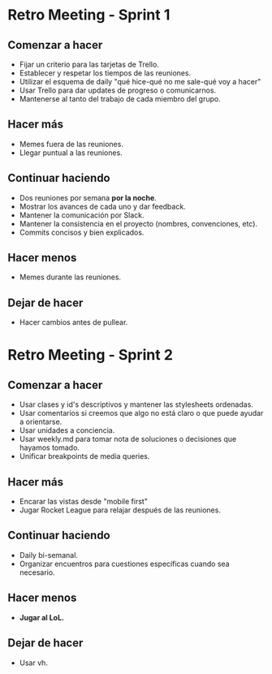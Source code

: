 # Retro Meeting - Sprint 1


## Comenzar a hacer
* Fijar un criterio para las tarjetas de Trello.
* Establecer y respetar los tiempos de las reuniones.
* Utilizar el esquema de daily "qué hice-qué no me sale-qué voy a hacer"
* Usar Trello para dar updates de progreso o comunicarnos.
* Mantenerse al tanto del trabajo de cada miembro del grupo.

## Hacer más
* Memes fuera de las reuniones.
* Llegar puntual a las reuniones.

## Continuar haciendo
* Dos reuniones por semana **por la noche**.
* Mostrar los avances de cada uno y dar feedback.
* Mantener la comunicación por Slack.
* Mantener la consistencia en el proyecto (nombres, convenciones, etc).
* Commits concisos y bien explicados.

## Hacer menos
* Memes durante las reuniones.

## Dejar de hacer
* Hacer cambios antes de pullear.


# Retro Meeting - Sprint 2


## Comenzar a hacer
* Usar clases y id's descriptivos y mantener las stylesheets ordenadas.
* Usar comentarios si creemos que algo no está claro o que puede ayudar a orientarse.
* Usar unidades a conciencia.
* Usar weekly.md para tomar nota de soluciones o decisiones que hayamos tomado.
* Unificar breakpoints de media queries.

## Hacer más
* Encarar las vistas desde "mobile first"
* Jugar Rocket League para relajar después de las reuniones.

## Continuar haciendo
* Daily bi-semanal.
* Organizar encuentros para cuestiones específicas cuando sea necesario.

## Hacer menos
* **Jugar al LoL.**

## Dejar de hacer
* Usar vh.
